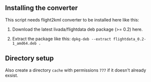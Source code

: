 Installing the converter
------------------------

This script needs flight2kml converter to be installed here like this:


1) Download the latest livada/flightdata deb package (>= 0.2) here.

2) Extract the package like this: ```dpkg-deb --extract flightdata_0.2-1_amd64.deb .```


Directory setup
---------------

Also create a directory ```cache``` with permissions ```777``` if it doesn't already exsist.
